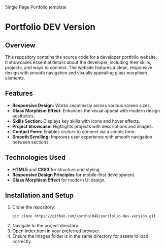 Single Page Portfolio template

# Portfolio DEV Version  

## Overview  
This repository contains the source code for a developer portfolio website. It showcases essential details about the developer, including their skills, projects, and ways to connect. The website features a clean, responsive design with smooth navigation and visually appealing glass morphism elements.  

## Features  
- **Responsive Design:** Works seamlessly across various screen sizes.  
- **Glass Morphism Effect:** Enhances the visual appeal with modern design aesthetics.  
- **Skills Section:** Displays key skills with icons and hover effects.  
- **Project Showcase:** Highlights projects with descriptions and images.  
- **Contact Form:** Enables visitors to connect via a simple form.  
- **Smooth Scrolling:** Improves user experience with smooth navigation between sections.  

## Technologies Used  
- **HTML5** and **CSS3** for structure and styling.  
- **Responsive Design Principles** for mobile-first development.  
- **Glass Morphism Effect** for modern UI design.  

## Installation and Setup  
1. Clone the repository:  
   ```bash  
   git clone https://github.com/kartho1048/portfolio-dev-version.git  
2. Navigate to the project directory
3. Open index.html in your preferred browser.
4. Ensure the Images folder is in the same directory for assets to load correctly.
